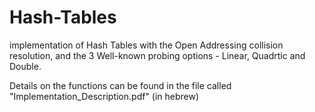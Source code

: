 # Hash-Tables
implementation of Hash Tables with the Open Addressing collision resolution, and the 3 Well-known probing options - Linear, Quadrtic and Double.

Details on the functions can be found in the file called "Implementation_Description.pdf" (in hebrew)
